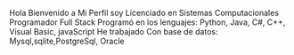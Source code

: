 Hola Bienvenido a Mi  Perfil 
soy Licenciado en Sistemas Computacionales
Programador Full Stack 
Programó en los lenguajes: Python, Java, C#, C++, Visual Basic, javaScript
He trabajado Con base de datos: Mysql,sqlite,PostgreSql, Oracle
